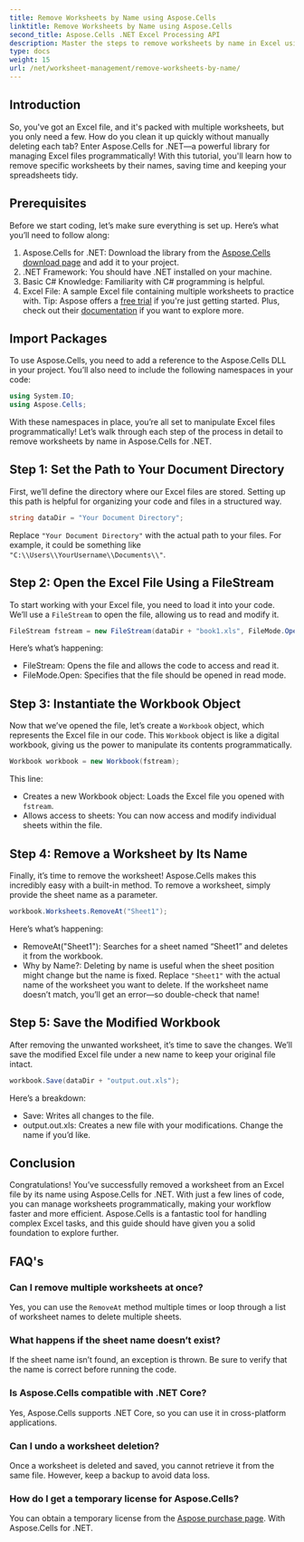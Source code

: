 ```yaml
---
title: Remove Worksheets by Name using Aspose.Cells
linktitle: Remove Worksheets by Name using Aspose.Cells
second_title: Aspose.Cells .NET Excel Processing API
description: Master the steps to remove worksheets by name in Excel using Aspose.Cells for .NET. Follow this detailed, beginner-friendly guide to streamline your tasks.
type: docs
weight: 15
url: /net/worksheet-management/remove-worksheets-by-name/
---
```

## Introduction
So, you've got an Excel file, and it's packed with multiple worksheets, but you only need a few. How do you clean it up quickly without manually deleting each tab? Enter Aspose.Cells for .NET—a powerful library for managing Excel files programmatically! With this tutorial, you'll learn how to remove specific worksheets by their names, saving time and keeping your spreadsheets tidy.
## Prerequisites
Before we start coding, let’s make sure everything is set up. Here’s what you’ll need to follow along:
1. Aspose.Cells for .NET: Download the library from the [Aspose.Cells download page](https://releases.aspose.com/cells/net/) and add it to your project.
2. .NET Framework: You should have .NET installed on your machine.
3. Basic C# Knowledge: Familiarity with C# programming is helpful.
4. Excel File: A sample Excel file containing multiple worksheets to practice with.
Tip: Aspose offers a [free trial](https://releases.aspose.com/) if you're just getting started. Plus, check out their [documentation](https://reference.aspose.com/cells/net/) if you want to explore more.
## Import Packages
To use Aspose.Cells, you need to add a reference to the Aspose.Cells DLL in your project. You’ll also need to include the following namespaces in your code:
```csharp
using System.IO;
using Aspose.Cells;
```
With these namespaces in place, you’re all set to manipulate Excel files programmatically!
Let’s walk through each step of the process in detail to remove worksheets by name in Aspose.Cells for .NET.
## Step 1: Set the Path to Your Document Directory
First, we’ll define the directory where our Excel files are stored. Setting up this path is helpful for organizing your code and files in a structured way. 
```csharp
string dataDir = "Your Document Directory";
```
Replace `"Your Document Directory"` with the actual path to your files. For example, it could be something like `"C:\\Users\\YourUsername\\Documents\\"`.
## Step 2: Open the Excel File Using a FileStream
To start working with your Excel file, you need to load it into your code. We’ll use a `FileStream` to open the file, allowing us to read and modify it.
```csharp
FileStream fstream = new FileStream(dataDir + "book1.xls", FileMode.Open);
```
Here’s what’s happening:
- FileStream: Opens the file and allows the code to access and read it.
- FileMode.Open: Specifies that the file should be opened in read mode.
## Step 3: Instantiate the Workbook Object
Now that we’ve opened the file, let’s create a `Workbook` object, which represents the Excel file in our code. This `Workbook` object is like a digital workbook, giving us the power to manipulate its contents programmatically.
```csharp
Workbook workbook = new Workbook(fstream);
```
This line:
- Creates a new Workbook object: Loads the Excel file you opened with `fstream`.
- Allows access to sheets: You can now access and modify individual sheets within the file.
## Step 4: Remove a Worksheet by Its Name
Finally, it’s time to remove the worksheet! Aspose.Cells makes this incredibly easy with a built-in method. To remove a worksheet, simply provide the sheet name as a parameter.
```csharp
workbook.Worksheets.RemoveAt("Sheet1");
```
Here’s what’s happening:
- RemoveAt("Sheet1"): Searches for a sheet named “Sheet1” and deletes it from the workbook.
- Why by Name?: Deleting by name is useful when the sheet position might change but the name is fixed.
Replace `"Sheet1"` with the actual name of the worksheet you want to delete. If the worksheet name doesn’t match, you’ll get an error—so double-check that name!
## Step 5: Save the Modified Workbook
After removing the unwanted worksheet, it’s time to save the changes. We’ll save the modified Excel file under a new name to keep your original file intact.
```csharp
workbook.Save(dataDir + "output.out.xls");
```
Here’s a breakdown:
- Save: Writes all changes to the file.
- output.out.xls: Creates a new file with your modifications. Change the name if you’d like.
## Conclusion
Congratulations! You’ve successfully removed a worksheet from an Excel file by its name using Aspose.Cells for .NET. With just a few lines of code, you can manage worksheets programmatically, making your workflow faster and more efficient. Aspose.Cells is a fantastic tool for handling complex Excel tasks, and this guide should have given you a solid foundation to explore further.
## FAQ's
### Can I remove multiple worksheets at once?
Yes, you can use the `RemoveAt` method multiple times or loop through a list of worksheet names to delete multiple sheets.
### What happens if the sheet name doesn’t exist?
If the sheet name isn’t found, an exception is thrown. Be sure to verify that the name is correct before running the code.
### Is Aspose.Cells compatible with .NET Core?
Yes, Aspose.Cells supports .NET Core, so you can use it in cross-platform applications.
### Can I undo a worksheet deletion?
Once a worksheet is deleted and saved, you cannot retrieve it from the same file. However, keep a backup to avoid data loss.
### How do I get a temporary license for Aspose.Cells?
You can obtain a temporary license from the [Aspose purchase page](https://purchase.aspose.com/temporary-license/).
With Aspose.Cells for .NET.
